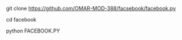 git clone https://github.com/OMAR-MOD-388/facsebook/facebook.py




cd facebook





python FACEBOOK.PY
